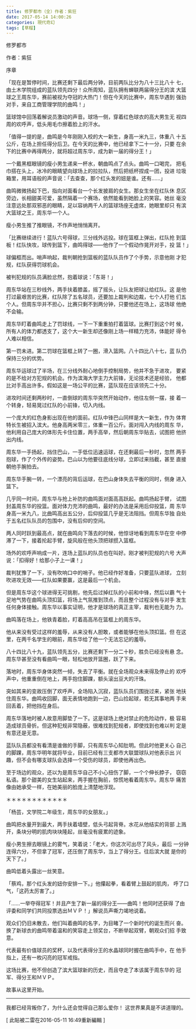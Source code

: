 ```yaml
---
title: 修罗都市（全）作者：紫狂
date: 2017-05-14 14:00:26
categories: 現代奇幻
tags: [草榴]
---
```

修罗都市


作者：紫狂

序章

「现在是暂停时间，比赛还剩下最后两分钟，目前两队比分为八十三比八十
七，由土木学院组成的蓝队领先四分！众所周知，蓝队拥有蝉联两届得分王的滨
大篮球之王周东华，赛前被视为夺冠的大热门！但在今天的比赛中，周东华遇到
强劲对手，来自工商管理学院的曲鸣！」

篮球馆中回荡着解说员激动的声音。球场一侧，穿着红色球衣的高大男生无
视四周的欢呼声，低头用毛巾擦着脸上的汗水。

「值得一提的是，曲鸣是今年刚刚入校的大一新生，身高一米九三，体重八
十五公斤，在场上担任得分后卫。在今天的比赛中，他已经拿下二十一分，只要
在余下的比赛中再得两分，就将超过周东华，成为新一届的得分王！」

一个戴黑框眼镜的瘦小男生递来一杯水，朝曲鸣点了点头。曲鸣一口喝完，
把毛巾搭在头上，冰冷的眼睛望向球场上的拉拉队，然后把纸杯捏成一团，投进
垃圾箱里，用耳语般的声音说：「去查查，那个红头发的妞是谁。还有……」

曲鸣微微扬起下巴，指向对面看台一个长发披肩的女生。那女生坐在红队休
息区旁边，长相甜美可爱，虽然隔着一个赛场，依然能看到她脸上的笑容。她丝
毫没注意远处那双邪恶的眼睛，足以容纳两千人的篮球场座无虚席，她眼里却只
有滨大篮球之王，周东华一个人。

瘦小男生推了推眼镜，不作声地悄悄离开。

「比赛继续进行！蓝队六号得球，三分线外远投。球在篮框上弹出，红队抢
到篮板！红队快攻，球传到篮下，曲鸣得球——他作了一个假动作晃开对手，投
篮！」

球偏框而出。哨声响起，裁判朝抢到篮板的蓝队队员作了个手势，示意他刚
才犯规，红队获得罚球机会。

被判犯规的队员满脸忿然，抱着球说：「东哥！」

周东华站在三秒线外，两手扶着膝盖，摇了摇头，让队友把球让给红队。这
是他打过最艰苦的比赛，红队除了五名球员，还要加上裁判和边裁，七个人打他
们五个人。但周东华并不担心，比赛只剩不到两分钟，只要他还在场上，这场球
他绝不会输。

周东华盯着曲鸣走上了罚球线，一下一下重重拍打着篮球。比赛打到这个时
候，所有人的体力都透支了，这个大一新生却还像刚上场一样精力充沛，体能好
得令人难以相信。

第一罚未进。第二罚球在篮框上转了一圈，滑入篮网。八十四比八十七，蓝
队仍保持三分的优势。

周东华运球过了半场，在三分线外耐心地倒手控制局势，他并不急于进攻，
要紧的是不给对方犯规的机会。作为滨海大学主力大前锋，无论技术还是经验，
他都比对手高出许多。假如这是一场公平的比赛，蓝队现在应该领先二十分。

进攻时间还剩两秒时，一直倒球的周东华突然开始动作，他往左侧一摆，接
着一个转身，轻易晃过红队的小前锋，切入内线。

一个庞大的红色身影出现在他的面前。红队中锋巴山同样是大一新生，作为
体育特长生被招入滨大。他身高两米零三，体重一百公斤。面对闯入内线的周东
华，他利用自己庞大的体形先卡住位置，两手高举，然后朝周东华贴去，试图把
他挤出内线。

周东华一手扬起，挡住巴山，一手低位迅速运球，在还剩最后一秒时，忽然
两手抱球，作了个外传的姿势。巴山以为他要往底线分球，立即过来挡截，甚至
直接朝他手腕拍去。

周东华手腕一转，一个漂亮的背后运球，在巴山身体失去平衡的同时，侧身
进入篮下。

几乎同一时间，周东华与抢上补防的曲鸣面对面高高跃起。曲鸣扬起手臂，
试图封盖周东华的投篮。面对体力充沛的曲鸣，最好的办法是采用后仰投篮，周
东华身高一米九八，比曲鸣高出五公分，后仰投篮几乎是无法阻挡。但周东华独
自处于五名红队队员的包围中，没有后仰的空间。

两人同时跃到最高点，就在曲鸣向下落去的时候，他惊讶地看到周东华在空
中停滞了一下，接着抡起手臂，旋风般在他头顶把球掼入篮框。

场外的欢呼声响成一片，连场上蓝队的队员也在叫好。刚才被判犯规的六号
大声说：「扣得好！给那小子上一课！」

裁判犹豫了一下，没有吹响口中的哨子。他已经作好准备，只要蓝队进球，
立刻吹进攻无效——红队如果要赢，这是最后一个机会。

但是周东华这个球进得无可挑剔，他先后过掉红队的小前和中锋，然后以霸
气十足地气势在曲鸣头顶扣篮，将场上气氛推到顶点，而且整个过程没有与对手
发生任何身体接触。周东华以事实证明，他才是球场的真正主宰，裁判也无能为
力。

曲鸣落在场上，他铁青着脸，盯着高高吊在篮框上的周东华。

他从来没有受过这样的羞辱，从来没有人胆敢，或者能够在他头顶扣篮。但
在这里，在两千名学生的眼前，周东华给了他一个无法忘记的羞辱。

八十四比八十九，蓝队领先五分，比赛还剩下一分二十秒，胜负已经没有悬
念。周东华甚至没有看曲鸣一眼，轻松地放开篮圈，跃了下来。

落地时，周东华身体突然一倾，失去了平衡。就在全场观众未来得及停止的
欢呼声中，他重重倒在地上，两手抱住脚踝，额头滚出豆大的汗珠。

突如其来的变故压倒了欢呼声，全场陷入沉寂，蓝队队员们围拢过来，紧张
地扶住周东华。曲鸣收回脚，面无表情地跑到一边，巴山捡起球，若无其事地两
手来回丢着，把他挡在身后。

周东华落地时被人故意用脚垫了一下。这是球场上绝对禁止的危险动作，极
容易造成球员骨折。但这种犯规非常隐蔽，很难找到犯规者，即使找到也难以判
定是有意还是无意。

蓝队队员都没有看清是谁做的手脚，只有周东华心知肚明。但此时他更关心
自己的脚踝，周东华明年就将毕业，目前已经有三支都市大联盟球队对他表示出
兴趣，但不会有哪支球队会选择一个受伤的球员，即使他再出色。

至于场边的观众，还以为是周东华自己不小心扭伤了脚，一个个伸长脖子，
窃窃私语。那个甜美的女生站起来，两手握在胸前，惊慌地看着周东华。周东华
痛苦像由她承受一样，在她美丽的脸庞上清楚地浮现。

＊＊＊＊＊＊＊＊＊＊＊＊

「杨芸，文学院二年级生，周东华的女朋友。」

曲鸣把水量开到最大，两手扶着墙壁，低头弓起背脊。水花从他结实的背部
上溅开，条块分明的肌肉块块隆起，丝毫没有疲累的迹象。

瘦小男生擦去眼镜上的雾气，笑着说：「老大，你这次可出尽了风头，最后
一分钟连得六分，不但拿了冠军，还压倒了周东华，当上了得分王。往后滨大就
是你的天下了。」

曲鸣低着头露出一丝笑意。

「蔡鸡，那个红头发的妞你安排一下。」他攥起拳，看着臂上鼓起的肌肉，
呼了口气，「这药太厉害了。」

「……一举夺得冠军！并且产生了新一届的得分王——曲鸣！他同时还获得
了由评委和同学们共同投票选出ＭＶＰ！」解说员声嘶力竭地说着。

观众们仍旧未散去，他们叫着曲鸣的名字，为目睹了一个新时代的诞生而兴
奋。换了新球衣的曲鸣带着温和的笑容走上领奖台，不断举起双臂，朝观众们招
手致意。

代表最有价值球员的奖杯，以及代表得分王的水晶球同时握在曲鸣手中，在
他手指上，还有一枚闪亮的冠军戒指。

这场比赛，他不但创造了滨大篮球新的历史，而且夺走了本该属于周东华的
冠军、得分王和ＭＶＰ。

故事从这里开始。




------------------------------------------------------------------------------------------------------------------------------------------------------------------------
我都已经背叛你了，为什么还会觉得自己那么爱你！
这世界果真是不讲道理的。

 


[ 此貼被二雷在2016-05-11 16:49重新編輯 ]